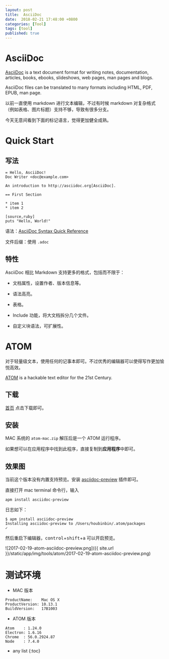 ```yaml
---
layout: post
title:  AsciiDoc
date:  2018-02-21 17:48:00 +0800
categories: [Tool]
tags: [tool]
published: true
---
```



# AsciiDoc

[AsciiDoc](http://asciidoc.org/) is a text document format for writing notes, documentation, articles, books, ebooks, slideshows, web pages, man pages and blogs. 

AsciiDoc files can be translated to many formats including HTML, PDF, EPUB, man page.

以前一直使用 markdown 进行文本编辑，不过有时候 markdown 对复杂格式（例如表格、图片标题）支持不够，导致有很多分支。

今天无意间看到下面的标记语言，觉得更加健全成熟。

# Quick Start

## 写法

```
= Hello, AsciiDoc!
Doc Writer <doc@example.com>

An introduction to http://asciidoc.org[AsciiDoc].

== First Section

* item 1
* item 2

[source,ruby]
puts "Hello, World!"
```

语法：[AsciiDoc Syntax Quick Reference](https://asciidoctor.org/docs/asciidoc-syntax-quick-reference/)

文件后缀：使用 `.adoc`



## 特性
 
AsciiDoc 相比 Markdown 支持更多的格式，包括而不限于：

- 文档属性，设置作者、版本信息等。

- 语法高亮。

- 表格。

- Include 功能，将大文档拆分几个文件。

- 自定义块语法，可扩展性。


# ATOM

对于轻量级文本，使用任何的记事本即可。不过优秀的编辑器可以使得写作更加愉悦高效。

[ATOM](https://atom.io/) is a hackable text editor for the 21st Century.
 
## 下载

[首页](https://atom.io/) 点击下载即可。


## 安装

MAC 系统的 `atom-mac.zip` 解压后是一个 ATOM 运行程序。

如果想可以在应用程序中找到此程序，直接复制到**应用程序**中即可。

## 效果图

当前这个版本没有内置支持预览。安装 [asciidoc-preview](https://atom.io/packages/asciidoc-preview) 插件即可。

直接打开 mac terminal 命令行，输入

```
apm install asciidoc-preview
```

日志如下：

```
$ apm install asciidoc-preview
Installing asciidoc-preview to /Users/houbinbin/.atom/packages 
✓
```

然后重启下编辑器，<kbd>control</kbd>+<kbd>shift</kbd>+<kbd>a</kbd> 可以开启预览。

![2017-02-19-atom-asciidoc-preview.png]({{ site.url }}/static/app/img/tools/atom/2017-02-19-atom-asciidoc-preview.png)


# 测试环境

- MAC 版本

```
ProductName:	Mac OS X
ProductVersion:	10.13.1
BuildVersion:	17B1003
```

- ATOM 版本

```
Atom    : 1.24.0
Electron: 1.6.16
Chrome  : 56.0.2924.87
Node    : 7.4.0
```

* any list
{:toc}


